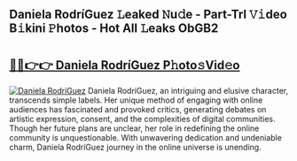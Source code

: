 ## Daniela RodríGuez 𝙻eaked 𝙽u𝚍e - Part-Trl 𝚅𝚒deo B𝚒kini 𝙿hotos - Hot All 𝙻eaks ObGB2

# <h2><a href="http://ld3i7mk.urlbe.top/?page=Daniela+Rodri%cc%81Guez">🔗🔗👉👉 Daniela RodríGuez P𝚑oto𝚜Vid𝚎o</a></h2>

[![Daniela RodríGuez](https://i.imgur.com/eBuTRDB.gif)](http://ld3i7mk.urlbe.top/?page=Daniela+Rodri%cc%81Guez)
Daniela RodríGuez, an intriguing and elusive character, transcends simple labels. Her unique method of engaging with online audiences has fascinated and provoked critics, generating debates on artistic expression, consent, and the complexities of digital communities. Though her future plans are unclear, her role in redefining the online community is unquestionable. With unwavering dedication and undeniable charm, Daniela RodríGuez journey in the online universe is unending.
